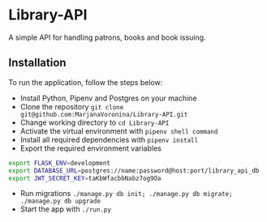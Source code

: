 # Library-API

A simple API for handling patrons, books and book issuing.

## Installation

To run the application, follow the steps below:

* Install Python, Pipenv and Postgres on your machine
* Clone the repository ```git clone git@github.com:MarjanaVoronina/Library-API.git```
* Change working directory to ```cd Library-API```
* Activate the virtual environment with ```pipenv shell command```
* Install all required dependencies with ```pipenv install```
* Export the required environment variables
```bash
export FLASK_ENV=development
export DATABASE_URL=postgres://name:password@host:port/library_api_db
export JWT_SECRET_KEY=taKbWfacbbNabz7og9Oa
```
* Run migrations ```./manage.py db init; ./manage.py db migrate; ./manage.py db upgrade```
* Start the app with ```./run.py```

